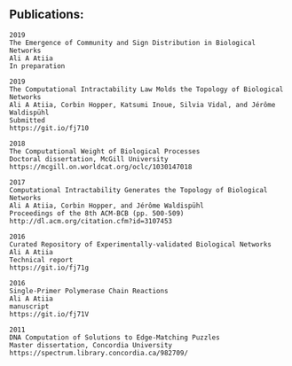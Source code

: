 
<style
  type="text/css">
h1 {color:red;}

p {color:blue;}
</style>

## Publications: 

    2019
    The Emergence of Community and Sign Distribution in Biological Networks
    Ali A Atiia
    In preparation  

    2019
    The Computational Intractability Law Molds the Topology of Biological Networks
    Ali A Atiia, Corbin Hopper, Katsumi Inoue, Silvia Vidal, and Jérôme Waldispühl
    Submitted
    https://git.io/fj710

    2018
    The Computational Weight of Biological Processes
    Doctoral dissertation, McGill University
    https://mcgill.on.worldcat.org/oclc/1030147018

    2017
    Computational Intractability Generates the Topology of Biological Networks
    Ali A Atiia, Corbin Hopper, and Jérôme Waldispühl
    Proceedings of the 8th ACM-BCB (pp. 500-509)
    http://dl.acm.org/citation.cfm?id=3107453

    2016
    Curated Repository of Experimentally-validated Biological Networks
    Ali A Atiia
    Technical report
    https://git.io/fj71g

    2016
    Single-Primer Polymerase Chain Reactions
    Ali A Atiia
    manuscript
    https://git.io/fj71V

    2011
    DNA Computation of Solutions to Edge-Matching Puzzles
    Master dissertation, Concordia University
    https://spectrum.library.concordia.ca/982709/
